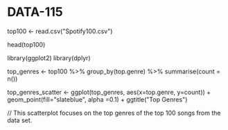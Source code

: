 # DATA-115

top100 <- read.csv("Spotify100.csv")

head(top100)

library(ggplot2)
library(dplyr)

top_genres <- top100 %>%
  group_by(top.genre) %>%
  summarise(count = n())

top_genres_scatter <- ggplot(top_genres, aes(x=top.genre, y=count)) +
  geom_point(fill="slateblue", alpha =0.1) +
  ggtitle("Top Genres")

// This scatterplot focuses on the top genres of the top 100 songs from the data set.
